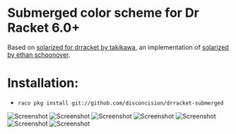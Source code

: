
Submerged color scheme for Dr Racket 6.0+
=========================================

Based on [solarized for drracket by takikawa](https://github.com/takikawa/drracket-solarized), an implementation of [solarized by ethan schoonover](http://ethanschoonover.com/solarized).


Installation:
=============
  * `raco pkg install git://github.com/disconcision/drracket-submerged`


![Screenshot](screenshots/screenshot1.png)
![Screenshot](screenshots/screenshot2.png)
![Screenshot](screenshots/screenshot3.png)
![Screenshot](screenshots/screenshot4.png)
![Screenshot](screenshots/screenshot5.png)
![Screenshot](screenshots/screenshot6.png)
![Screenshot](screenshots/screenshot7.png)

